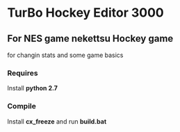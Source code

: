 # TurBo Hockey Editor 3000

## For NES game nekettsu Hockey game

for changin stats and some game basics

### Requires

Install **python 2.7**

### Compile

Install **cx_freeze** and run **build.bat**
